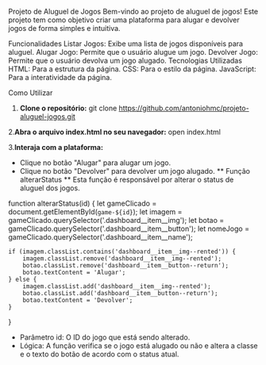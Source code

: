 Projeto de Aluguel de Jogos
Bem-vindo ao projeto de aluguel de jogos! Este projeto tem como objetivo criar uma plataforma para alugar e devolver jogos de forma simples e intuitiva.

Funcionalidades
Listar Jogos: Exibe uma lista de jogos disponíveis para aluguel.
Alugar Jogo: Permite que o usuário alugue um jogo.
Devolver Jogo: Permite que o usuário devolva um jogo alugado.
Tecnologias Utilizadas
HTML: Para a estrutura da página.
CSS: Para o estilo da página.
JavaScript: Para a interatividade da página.

Como Utilizar
1. **Clone o repositório:**
git clone https://github.com/antoniohmc/projeto-aluguel-jogos.git

2.**Abra o arquivo index.html no seu navegador:**
open index.html

3.**Interaja com a plataforma:**

* Clique no botão "Alugar" para alugar um jogo.
* Clique no botão "Devolver" para devolver um jogo alugado.
** Função alterarStatus **
Esta função é responsável por alterar o status de aluguel dos jogos.

function alterarStatus(id) {
    let gameClicado = document.getElementById(`game-${id}`);
    let imagem = gameClicado.querySelector('.dashboard__item__img');
    let botao = gameClicado.querySelector('.dashboard__item__button');
    let nomeJogo = gameClicado.querySelector('.dashboard__item__name');

    if (imagem.classList.contains('dashboard__item__img--rented')) {
        imagem.classList.remove('dashboard__item__img--rented');
        botao.classList.remove('dashboard__item__button--return');
        botao.textContent = 'Alugar';
    } else {
        imagem.classList.add('dashboard__item__img--rented');
        botao.classList.add('dashboard__item__button--return');
        botao.textContent = 'Devolver';
    }
}

* Parâmetro id: O ID do jogo que está sendo alterado.
* Lógica: A função verifica se o jogo está alugado ou não e altera a classe e o texto do botão de acordo com o status atual.
